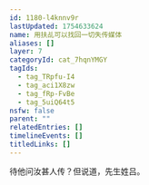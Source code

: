 ```yaml
---
id: 1180-l4knnv9r
lastUpdated: 1754633624
name: 用扶乩可以找回一切失传媒体
aliases: []
layer: 7
categoryId: cat_7hqnYMGY
tagIds:
  - tag_TRpfu-I4
  - tag_aci1X8zw
  - tag_fRp-FvBe
  - tag_5uiQ64t5
nsfw: false
parent: ""
relatedEntries: []
timelineEvents: []
titledLinks: []
---
```


待他问汝甚人传？但说道，先生姓吕。